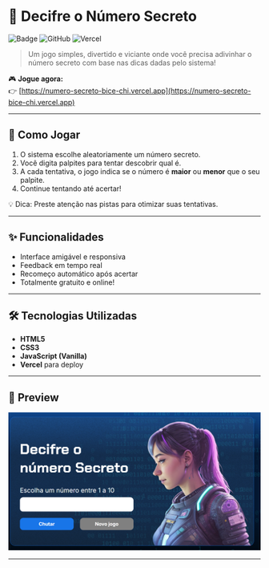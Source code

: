# 🔐 Decifre o Número Secreto

![Badge](https://img.shields.io/badge/status-online-brightgreen)
![GitHub](https://img.shields.io/github/license/seuusuario/decifre-o-numero-secreto)
![Vercel](https://img.shields.io/badge/hosted%20on-vercel-black)

> Um jogo simples, divertido e viciante onde você precisa adivinhar o número secreto com base nas dicas dadas pelo sistema!

🎮 **Jogue agora:**  
👉 [https://numero-secreto-bice-chi.vercel.app](https://numero-secreto-bice-chi.vercel.app)

---

## 🧠 Como Jogar

1. O sistema escolhe aleatoriamente um número secreto.
2. Você digita palpites para tentar descobrir qual é.
3. A cada tentativa, o jogo indica se o número é **maior** ou **menor** que o seu palpite.
4. Continue tentando até acertar!

💡 Dica: Preste atenção nas pistas para otimizar suas tentativas.

---

## ✨ Funcionalidades

- Interface amigável e responsiva
- Feedback em tempo real
- Recomeço automático após acertar
- Totalmente gratuito e online!

---

## 🛠️ Tecnologias Utilizadas

- **HTML5**
- **CSS3**
- **JavaScript (Vanilla)**
- **Vercel** para deploy

---

## 📸 Preview

![Preview do Jogo](./img/decifre.png)

---
